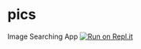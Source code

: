 # pics
Image Searching App
[![Run on Repl.it](https://repl.it/badge/github/arrbxr/pics)](https://repl.it/github/arrbxr/pics)